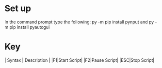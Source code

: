 # Set up

In the command prompt type the following:
py -m pip install pynput and py -m pip install pyautogui

# Key

| Syntax | Description |
|F1|Start Script|
|F2|Pause Script|
|ESC|Stop Script|
